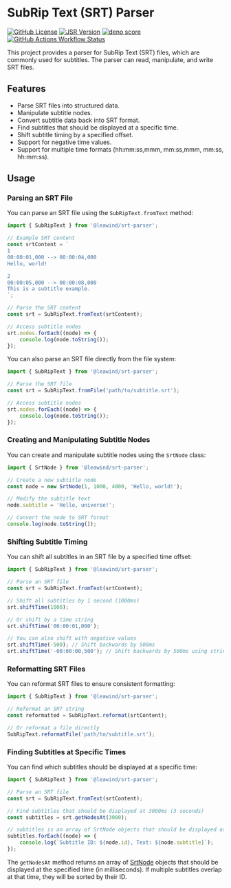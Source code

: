 # SubRip Text (SRT) Parser

[![GitHub License](https://img.shields.io/github/license/Leawind/srt-parser-ts)](https://github.com/LEAWIND/srt-parser-ts)
[![JSR Version](https://jsr.io/badges/@leawind/srt-parser)](https://jsr.io/@leawind/srt-parser)
[![deno score](https://jsr.io/badges/@leawind/srt-parser/score)](https://jsr.io/@leawind/srt-parser/doc)
[![GitHub Actions Workflow Status](https://img.shields.io/github/actions/workflow/status/Leawind/srt-parser-ts/deno-test.yaml?branch=main&logo=github-actions&label=test)](https://github.com/Leawind/srt-parser-ts/actions/workflows/deno-test.yaml)

This project provides a parser for SubRip Text (SRT) files, which are commonly used for subtitles. The parser can read, manipulate, and write SRT files.

## Features

- Parse SRT files into structured data.
- Manipulate subtitle nodes.
- Convert subtitle data back into SRT format.
- Find subtitles that should be displayed at a specific time.
- Shift subtitle timing by a specified offset.
- Support for negative time values.
- Support for multiple time formats (hh:mm:ss,mmm, mm:ss,mmm, mm:ss, hh:mm:ss).

## Usage

### Parsing an SRT File

You can parse an SRT file using the `SubRipText.fromText` method:

```typescript
import { SubRipText } from '@leawind/srt-parser';

// Example SRT content
const srtContent = `
1
00:00:01,000 --> 00:00:04,000
Hello, world!

2
00:00:05,000 --> 00:00:08,000
This is a subtitle example.
`;

// Parse the SRT content
const srt = SubRipText.fromText(srtContent);

// Access subtitle nodes
srt.nodes.forEach((node) => {
	console.log(node.toString());
});
```

You can also parse an SRT file directly from the file system:

```typescript
import { SubRipText } from '@leawind/srt-parser';

// Parse the SRT file
const srt = SubRipText.fromFile('path/to/subtitle.srt');

// Access subtitle nodes
srt.nodes.forEach((node) => {
	console.log(node.toString());
});
```

### Creating and Manipulating Subtitle Nodes

You can create and manipulate subtitle nodes using the `SrtNode` class:

```typescript
import { SrtNode } from '@leawind/srt-parser';

// Create a new subtitle node
const node = new SrtNode(1, 1000, 4000, 'Hello, world!');

// Modify the subtitle text
node.subtitle = 'Hello, universe!';

// Convert the node to SRT format
console.log(node.toString());
```

### Shifting Subtitle Timing

You can shift all subtitles in an SRT file by a specified time offset:

```typescript
import { SubRipText } from '@leawind/srt-parser';

// Parse an SRT file
const srt = SubRipText.fromText(srtContent);

// Shift all subtitles by 1 second (1000ms)
srt.shiftTime(1000);

// Or shift by a time string
srt.shiftTime('00:00:01,000');

// You can also shift with negative values
srt.shiftTime(-500); // Shift backwards by 500ms
srt.shiftTime('-00:00:00,500'); // Shift backwards by 500ms using string format
```

### Reformatting SRT Files

You can reformat SRT files to ensure consistent formatting:

```typescript
import { SubRipText } from '@leawind/srt-parser';

// Reformat an SRT string
const reformatted = SubRipText.reformat(srtContent);

// Or reformat a file directly
SubRipText.reformatFile('path/to/subtitle.srt');
```

### Finding Subtitles at Specific Times

You can find which subtitles should be displayed at a specific time:

```typescript
import { SubRipText } from '@leawind/srt-parser';

// Parse an SRT file
const srt = SubRipText.fromText(srtContent);

// Find subtitles that should be displayed at 3000ms (3 seconds)
const subtitles = srt.getNodesAt(3000);

// subtitles is an array of SrtNode objects that should be displayed at 3000ms
subtitles.forEach((node) => {
	console.log(`Subtitle ID: ${node.id}, Text: ${node.subtitle}`);
});
```

The `getNodesAt` method returns an array of [SrtNode](file:///D:/Workspace/FromGithub/Leawind/srt-parser-ts/src/parser/SrtNode.ts#L5-L44) objects that should be displayed at the specified time (in milliseconds). If multiple subtitles overlap at that time, they will be sorted by their ID.

